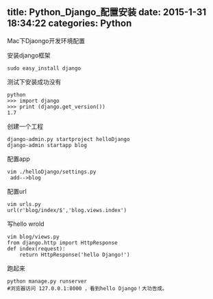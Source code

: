 title: Python_Django_配置安装
date: 2015-1-31 18:34:22
categories: Python
---
Mac下Djaongo开发环境配置

<!--more-->
安装django框架

	sudo easy_install django


测试下安装成功没有
	
	python
	>>> import django
	>>> print (django.get_version())
	1.7

创建一个工程

	django-admin.py startproject helloDjango
	django-admin startapp blog
	
配置app
	
	vim ./helloDjango/settings.py
	 add-->blog
	
配置url
	
	vim urls.py
	url(r'blog/index/$','blog.views.index')
	
写hello wrold
	
	vim blog/views.py
	from django.http import HttpResponse
	def index(request):
		return HttpResponse('hello Django!')
	
跑起来
	
	python manage.py runserver
	#浏览器访问 127.0.0.1:8000 ，看到hello Django！大功告成。
	
